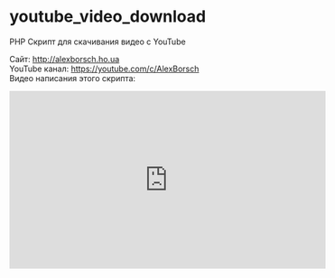 # youtube_video_download

PHP Скрипт для скачивания видео с YouTube

Сайт: http://alexborsch.ho.ua <br>
YouTube канал: https://youtube.com/c/AlexBorsch <br>
Видео написания этого скрипта:  <br>
<iframe width="560" height="315" src="https://www.youtube.com/embed/DWPVtjPZDEo" frameborder="0" allow="accelerometer; autoplay; encrypted-media; gyroscope; picture-in-picture" allowfullscreen></iframe>